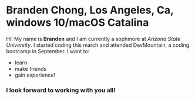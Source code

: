 # Branden Chong, Los Angeles, Ca, windows 10/macOS Catalina
Hi! My name is **Branden** and I am currently a sophmore at *Arizona State University*. I started coding this march and attended DevMountain, a coding bootcamp in September. 
I want to:
- learn
- make friends
- gain experience!
### I look forward to working with you all!
